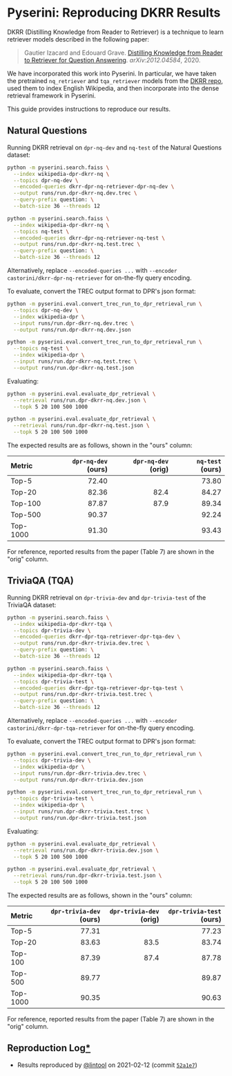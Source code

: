 # Pyserini: Reproducing DKRR Results

DKRR (Distilling Knowledge from Reader to Retriever) is a technique to learn retriever models described in the following paper:

> Gautier Izacard and Edouard Grave. [Distilling Knowledge from Reader to Retriever for Question Answering](https://arxiv.org/abs/2012.04584). *arXiv:2012.04584*, 2020.

We have incorporated this work into Pyserini.
In particular, we have taken the pretrained `nq_retriever` and `tqa_retriever` models from the [DKRR repo](https://github.com/facebookresearch/FiD), used them to index English Wikipedia, and then incorporate into the dense retrieval framework in Pyserini.

This guide provides instructions to reproduce our results.

## Natural Questions

Running DKRR retrieval on `dpr-nq-dev` and `nq-test` of the Natural Questions dataset:

```bash
python -m pyserini.search.faiss \
  --index wikipedia-dpr-dkrr-nq \
  --topics dpr-nq-dev \
  --encoded-queries dkrr-dpr-nq-retriever-dpr-nq-dev \
  --output runs/run.dpr-dkrr-nq.dev.trec \
  --query-prefix question: \
  --batch-size 36 --threads 12

python -m pyserini.search.faiss \
  --index wikipedia-dpr-dkrr-nq \
  --topics nq-test \
  --encoded-queries dkrr-dpr-nq-retriever-nq-test \
  --output runs/run.dpr-dkrr-nq.test.trec \
  --query-prefix question: \
  --batch-size 36 --threads 12
```

Alternatively, replace `--encoded-queries ...` with `--encoder castorini/dkrr-dpr-nq-retriever` for on-the-fly query encoding.

To evaluate, convert the TREC output format to DPR's json format:

```bash
python -m pyserini.eval.convert_trec_run_to_dpr_retrieval_run \
  --topics dpr-nq-dev \
  --index wikipedia-dpr \
  --input runs/run.dpr-dkrr-nq.dev.trec \
  --output runs/run.dpr-dkrr-nq.dev.json

python -m pyserini.eval.convert_trec_run_to_dpr_retrieval_run \
  --topics nq-test \
  --index wikipedia-dpr \
  --input runs/run.dpr-dkrr-nq.test.trec \
  --output runs/run.dpr-dkrr-nq.test.json
```

Evaluating:

```bash
python -m pyserini.eval.evaluate_dpr_retrieval \
  --retrieval runs/run.dpr-dkrr-nq.dev.json \
  --topk 5 20 100 500 1000

python -m pyserini.eval.evaluate_dpr_retrieval \
  --retrieval runs/run.dpr-dkrr-nq.test.json \
  --topk 5 20 100 500 1000
```

The expected results are as follows, shown in the "ours" column:

| Metric   | `dpr-nq-dev` (ours) | `dpr-nq-dev` (orig) | `nq-test` (ours) |
|:---------|--------------------:|--------------------:|-----------------:|
| Top-5    |               72.40 |                     |            73.80 | 
| Top-20   |               82.36 |                82.4 |            84.27 |
| Top-100  |               87.87 |                87.9 |            89.34 |
| Top-500  |               90.37 |                     |            92.24 |
| Top-1000 |               91.30 |                     |            93.43 |

For reference, reported results from the paper (Table 7) are shown in the "orig" column.

## TriviaQA (TQA)

Running DKRR retrieval on `dpr-trivia-dev` and `dpr-trivia-test` of the TriviaQA dataset:

```bash
python -m pyserini.search.faiss \
  --index wikipedia-dpr-dkrr-tqa \
  --topics dpr-trivia-dev \
  --encoded-queries dkrr-dpr-tqa-retriever-dpr-tqa-dev \
  --output runs/run.dpr-dkrr-trivia.dev.trec \
  --query-prefix question: \
  --batch-size 36 --threads 12

python -m pyserini.search.faiss \
  --index wikipedia-dpr-dkrr-tqa \
  --topics dpr-trivia-test \
  --encoded-queries dkrr-dpr-tqa-retriever-dpr-tqa-test \
  --output runs/run.dpr-dkrr-trivia.test.trec \
  --query-prefix question: \
  --batch-size 36 --threads 12
```
Alternatively, replace `--encoded-queries ...` with `--encoder castorini/dkrr-dpr-tqa-retriever` for on-the-fly query encoding.

To evaluate, convert the TREC output format to DPR's json format:

```bash
python -m pyserini.eval.convert_trec_run_to_dpr_retrieval_run \
  --topics dpr-trivia-dev \
  --index wikipedia-dpr \
  --input runs/run.dpr-dkrr-trivia.dev.trec \
  --output runs/run.dpr-dkrr-trivia.dev.json

python -m pyserini.eval.convert_trec_run_to_dpr_retrieval_run \
  --topics dpr-trivia-test \
  --index wikipedia-dpr \
  --input runs/run.dpr-dkrr-trivia.test.trec \
  --output runs/run.dpr-dkrr-trivia.test.json
```

Evaluating:

```bash
python -m pyserini.eval.evaluate_dpr_retrieval \
  --retrieval runs/run.dpr-dkrr-trivia.dev.json \
  --topk 5 20 100 500 1000

python -m pyserini.eval.evaluate_dpr_retrieval \
  --retrieval runs/run.dpr-dkrr-trivia.test.json \
  --topk 5 20 100 500 1000
```

The expected results are as follows, shown in the "ours" column:

| Metric   | `dpr-trivia-dev` (ours) | `dpr-trivia-dev` (orig) | `dpr-trivia-test` (ours) |
|:---------|------------------------:|------------------------:|-------------------------:|
| Top-5    |                   77.31 |                         |                    77.23 |
| Top-20   |                   83.63 |                    83.5 |                    83.74 |
| Top-100  |                   87.39 |                    87.4 |                    87.78 |
| Top-500  |                   89.77 |                         |                    89.87 |
| Top-1000 |                   90.35 |                         |                    90.63 |

For reference, reported results from the paper (Table 7) are shown in the "orig" column.


## Reproduction Log[*](reproducibility.md)

+ Results reproduced by [@lintool](https://github.com/lintool) on 2021-02-12 (commit [`52a1e7`](https://github.com/castorini/pyserini/commit/52a1e7f241b7b833a3ec1d739e629c08417a324c))
